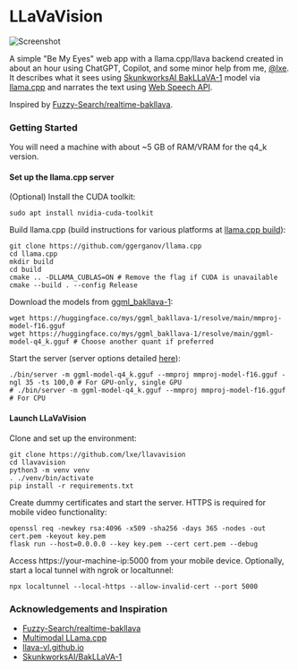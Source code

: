 # LLaVaVision

![Screenshot](screenshot.gif)

A simple "Be My Eyes" web app with a llama.cpp/llava backend created in about an hour using ChatGPT, Copilot, and some minor help from me, [@lxe](https://twitter.com/lxe). It describes what it sees using [SkunkworksAI BakLLaVA-1](https://huggingface.co/SkunkworksAI/BakLLaVA-1) model via [llama.cpp](https://github.com/ggerganov/llama.cpp) and narrates the text using [Web Speech API](https://developer.mozilla.org/en-US/docs/Web/API/Web_Speech_API).

Inspired by [Fuzzy-Search/realtime-bakllava](https://github.com/Fuzzy-Search/realtime-bakllava).

### Getting Started

You will need a machine with about ~5 GB of RAM/VRAM for the q4_k version.   

#### Set up the llama.cpp server

(Optional) Install the CUDA toolkit:

```
sudo apt install nvidia-cuda-toolkit
```

Build llama.cpp (build instructions for various platforms at [llama.cpp build](https://github.com/ggerganov/llama.cpp#build)):

```
git clone https://github.com/ggerganov/llama.cpp
cd llama.cpp
mkdir build
cd build
cmake .. -DLLAMA_CUBLAS=ON # Remove the flag if CUDA is unavailable
cmake --build . --config Release
```

Download the models from [ggml_bakllava-1](https://huggingface.co/mys/ggml_bakllava-1/tree/main):

```
wget https://huggingface.co/mys/ggml_bakllava-1/resolve/main/mmproj-model-f16.gguf
wget https://huggingface.co/mys/ggml_bakllava-1/resolve/main/ggml-model-q4_k.gguf # Choose another quant if preferred
```

Start the server (server options detailed [here](https://github.com/ggerganov/llama.cpp/blob/master/examples/server/README.md)):

```
./bin/server -m ggml-model-q4_k.gguf --mmproj mmproj-model-f16.gguf -ngl 35 -ts 100,0 # For GPU-only, single GPU
# ./bin/server -m ggml-model-q4_k.gguf --mmproj mmproj-model-f16.gguf # For CPU
```

#### Launch LLaVaVision

Clone and set up the environment:

```
git clone https://github.com/lxe/llavavision
cd llavavision
python3 -m venv venv 
. ./venv/bin/activate
pip install -r requirements.txt
```

Create dummy certificates and start the server. HTTPS is required for mobile video functionality:

```
openssl req -newkey rsa:4096 -x509 -sha256 -days 365 -nodes -out cert.pem -keyout key.pem
flask run --host=0.0.0.0 --key key.pem --cert cert.pem --debug
```

Access https://your-machine-ip:5000 from your mobile device. Optionally, start a local tunnel with ngrok or localtunnel:

```
npx localtunnel --local-https --allow-invalid-cert --port 5000
```

### Acknowledgements and Inspiration

- [Fuzzy-Search/realtime-bakllava](https://github.com/Fuzzy-Search/realtime-bakllava)
- [Multimodal LLama.cpp](https://github.com/ggerganov/llama.cpp/issues/3332)
- [llava-vl.github.io](https://llava-vl.github.io/)
- [SkunkworksAI/BakLLaVA-1](https://huggingface.co/SkunkworksAI/BakLLaVA-1)

